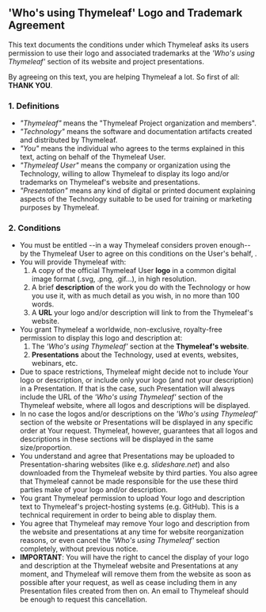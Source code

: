 'Who's using Thymeleaf' Logo and Trademark Agreement
----------------------------------------------------

This text documents the conditions under which Thymeleaf asks its users permission to use their logo and associated trademarks at the *'Who's using Thymeleaf'* section of its website and project presentations.

By agreeing on this text, you are helping Thymeleaf a lot. So first of all: **THANK YOU**.


### 1. Definitions

  * _"Thymeleaf"_ means the "Thymeleaf Project organization and members".
  * _"Technology"_ means the software and documentation artifacts created and distributed by Thymeleaf.
  * _"You"_ means the individual who agrees to the terms explained in this text, acting on behalf of the Thymeleaf User.
  * _"Thymeleaf User"_ means the company or organization using the Technology, willing to allow Thymeleaf to display its logo and/or trademarks on Thymeleaf's website and presentations.
  * _"Presentation"_ means any kind of digital or printed document explaining aspects of the Technology suitable to be used for training or marketing purposes by Thymeleaf.

### 2. Conditions

  * You must be entitled --in a way Thymeleaf considers proven enough-- by the Thymeleaf User to agree on this conditions on the User's behalf, .
  * You will provide Thymeleaf with:
  	1. A copy of the official Thymeleaf User **logo** in a common digital image format (.svg, .png, .gif...), in high resolution.
  	2. A brief **description** of the work you do with the Technology or how you use it, with as much detail as you wish, in no more than 100 words.
  	3. A **URL** your logo and/or description will link to from the Thymeleaf's website.
  * You grant Thymeleaf a worldwide, non-exclusive, royalty-free permission to display this logo and description at:
	1. The _'Who's using Thymeleaf'_ section at the **Thymeleaf's website**.
	2. **Presentations** about the Technology, used at events, websites, webinars, etc.
  * Due to space restrictions, Thymeleaf might decide not to include Your logo or description, or include only your logo (and not your description) in a Presentation. If that is the case, such Presentation will always include the URL of the _'Who's using Thymeleaf'_ section of the Thymeleaf website, where all logos and descriptions will be displayed.
  * In no case the logos and/or descriptions on the _'Who's using Thymeleaf'_ section of the website or Presentations will be displayed in any specific order at Your request. Thymeleaf, however, guarantees that all logos and descriptions in these sections will be displayed in the same size/proportion.
  * You understand and agree that Presentations may be uploaded to Presentation-sharing websites (like e.g. _slideshare.net_) and also downloaded from the Thymeleaf website by third parties. You also agree that Thymeleaf cannot be made responsible for the use these third parties make of your logo and/or description.
  * You grant Thymeleaf permission to upload Your logo and description text to Thymeleaf's project-hosting systems (e.g. GitHub). This is a technical requirement in order to being able to display them.
  * You agree that Thymeleaf may remove Your logo and description from the website and presentations at any time for website reorganization reasons, or even cancel the _'Who's using Thymeleaf'_ section completely, without previous notice.
  * **IMPORTANT**: You will have the right to cancel the display of your logo and description at the Thymeleaf website and Presentations at any moment, and Thymeleaf will remove them from the website as soon as possible after your request, as well as cease including them in any Presentation files created from then on. An email to Thymeleaf should be enough to request this cancellation.

